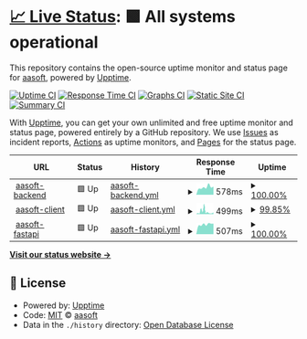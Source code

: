 # [📈 Live Status](https://upptime.aasoft.link): <!--live status--> **🟩 All systems operational**

This repository contains the open-source uptime monitor and status page for [aasoft](https://upptime.aasoft.link), powered by [Upptime](https://github.com/upptime/upptime).

[![Uptime CI](https://github.com/aasoft/check-aasoft/workflows/Uptime%20CI/badge.svg)](https://github.com/aasoft/check-aasoft/actions?query=workflow%3A%22Uptime+CI%22)
[![Response Time CI](https://github.com/aasoft/check-aasoft/workflows/Response%20Time%20CI/badge.svg)](https://github.com/aasoft/check-aasoft/actions?query=workflow%3A%22Response+Time+CI%22)
[![Graphs CI](https://github.com/aasoft/check-aasoft/workflows/Graphs%20CI/badge.svg)](https://github.com/aasoft/check-aasoft/actions?query=workflow%3A%22Graphs+CI%22)
[![Static Site CI](https://github.com/aasoft/check-aasoft/workflows/Static%20Site%20CI/badge.svg)](https://github.com/aasoft/check-aasoft/actions?query=workflow%3A%22Static+Site+CI%22)
[![Summary CI](https://github.com/aasoft/check-aasoft/workflows/Summary%20CI/badge.svg)](https://github.com/aasoft/check-aasoft/actions?query=workflow%3A%22Summary+CI%22)

With [Upptime](https://upptime.js.org), you can get your own unlimited and free uptime monitor and status page, powered entirely by a GitHub repository. We use [Issues](https://github.com/aasoft/check-aasoft/issues) as incident reports, [Actions](https://github.com/aasoft/check-aasoft/actions) as uptime monitors, and [Pages](https://upptime.aasoft.link) for the status page.

<!--start: status pages-->
<!-- This summary is generated by Upptime (https://github.com/upptime/upptime) -->
<!-- Do not edit this manually, your changes will be overwritten -->
<!-- prettier-ignore -->
| URL | Status | History | Response Time | Uptime |
| --- | ------ | ------- | ------------- | ------ |
| <img alt="" src="https://icons.duckduckgo.com/ip3/api.aasoft.link.ico" height="13"> [aasoft-backend](https://api.aasoft.link) | 🟩 Up | [aasoft-backend.yml](https://github.com/tnlvof/check-aasoft/commits/HEAD/history/aasoft-backend.yml) | <details><summary><img alt="Response time graph" src="./graphs/aasoft-backend/response-time-week.png" height="20"> 578ms</summary><br><a href="https://upptime.aasoft.link/history/aasoft-backend"><img alt="Response time 741" src="https://img.shields.io/endpoint?url=https%3A%2F%2Fraw.githubusercontent.com%2Ftnlvof%2Fcheck-aasoft%2FHEAD%2Fapi%2Faasoft-backend%2Fresponse-time.json"></a><br><a href="https://upptime.aasoft.link/history/aasoft-backend"><img alt="24-hour response time 629" src="https://img.shields.io/endpoint?url=https%3A%2F%2Fraw.githubusercontent.com%2Ftnlvof%2Fcheck-aasoft%2FHEAD%2Fapi%2Faasoft-backend%2Fresponse-time-day.json"></a><br><a href="https://upptime.aasoft.link/history/aasoft-backend"><img alt="7-day response time 578" src="https://img.shields.io/endpoint?url=https%3A%2F%2Fraw.githubusercontent.com%2Ftnlvof%2Fcheck-aasoft%2FHEAD%2Fapi%2Faasoft-backend%2Fresponse-time-week.json"></a><br><a href="https://upptime.aasoft.link/history/aasoft-backend"><img alt="30-day response time 597" src="https://img.shields.io/endpoint?url=https%3A%2F%2Fraw.githubusercontent.com%2Ftnlvof%2Fcheck-aasoft%2FHEAD%2Fapi%2Faasoft-backend%2Fresponse-time-month.json"></a><br><a href="https://upptime.aasoft.link/history/aasoft-backend"><img alt="1-year response time 741" src="https://img.shields.io/endpoint?url=https%3A%2F%2Fraw.githubusercontent.com%2Ftnlvof%2Fcheck-aasoft%2FHEAD%2Fapi%2Faasoft-backend%2Fresponse-time-year.json"></a></details> | <details><summary><a href="https://upptime.aasoft.link/history/aasoft-backend">100.00%</a></summary><a href="https://upptime.aasoft.link/history/aasoft-backend"><img alt="All-time uptime 99.87%" src="https://img.shields.io/endpoint?url=https%3A%2F%2Fraw.githubusercontent.com%2Ftnlvof%2Fcheck-aasoft%2FHEAD%2Fapi%2Faasoft-backend%2Fuptime.json"></a><br><a href="https://upptime.aasoft.link/history/aasoft-backend"><img alt="24-hour uptime 100.00%" src="https://img.shields.io/endpoint?url=https%3A%2F%2Fraw.githubusercontent.com%2Ftnlvof%2Fcheck-aasoft%2FHEAD%2Fapi%2Faasoft-backend%2Fuptime-day.json"></a><br><a href="https://upptime.aasoft.link/history/aasoft-backend"><img alt="7-day uptime 100.00%" src="https://img.shields.io/endpoint?url=https%3A%2F%2Fraw.githubusercontent.com%2Ftnlvof%2Fcheck-aasoft%2FHEAD%2Fapi%2Faasoft-backend%2Fuptime-week.json"></a><br><a href="https://upptime.aasoft.link/history/aasoft-backend"><img alt="30-day uptime 100.00%" src="https://img.shields.io/endpoint?url=https%3A%2F%2Fraw.githubusercontent.com%2Ftnlvof%2Fcheck-aasoft%2FHEAD%2Fapi%2Faasoft-backend%2Fuptime-month.json"></a><br><a href="https://upptime.aasoft.link/history/aasoft-backend"><img alt="1-year uptime 99.87%" src="https://img.shields.io/endpoint?url=https%3A%2F%2Fraw.githubusercontent.com%2Ftnlvof%2Fcheck-aasoft%2FHEAD%2Fapi%2Faasoft-backend%2Fuptime-year.json"></a></details>
| <img alt="" src="https://icons.duckduckgo.com/ip3/aasoft.link.ico" height="13"> [aasoft-client](https://aasoft.link) | 🟩 Up | [aasoft-client.yml](https://github.com/tnlvof/check-aasoft/commits/HEAD/history/aasoft-client.yml) | <details><summary><img alt="Response time graph" src="./graphs/aasoft-client/response-time-week.png" height="20"> 499ms</summary><br><a href="https://upptime.aasoft.link/history/aasoft-client"><img alt="Response time 198" src="https://img.shields.io/endpoint?url=https%3A%2F%2Fraw.githubusercontent.com%2Ftnlvof%2Fcheck-aasoft%2FHEAD%2Fapi%2Faasoft-client%2Fresponse-time.json"></a><br><a href="https://upptime.aasoft.link/history/aasoft-client"><img alt="24-hour response time 354" src="https://img.shields.io/endpoint?url=https%3A%2F%2Fraw.githubusercontent.com%2Ftnlvof%2Fcheck-aasoft%2FHEAD%2Fapi%2Faasoft-client%2Fresponse-time-day.json"></a><br><a href="https://upptime.aasoft.link/history/aasoft-client"><img alt="7-day response time 499" src="https://img.shields.io/endpoint?url=https%3A%2F%2Fraw.githubusercontent.com%2Ftnlvof%2Fcheck-aasoft%2FHEAD%2Fapi%2Faasoft-client%2Fresponse-time-week.json"></a><br><a href="https://upptime.aasoft.link/history/aasoft-client"><img alt="30-day response time 366" src="https://img.shields.io/endpoint?url=https%3A%2F%2Fraw.githubusercontent.com%2Ftnlvof%2Fcheck-aasoft%2FHEAD%2Fapi%2Faasoft-client%2Fresponse-time-month.json"></a><br><a href="https://upptime.aasoft.link/history/aasoft-client"><img alt="1-year response time 198" src="https://img.shields.io/endpoint?url=https%3A%2F%2Fraw.githubusercontent.com%2Ftnlvof%2Fcheck-aasoft%2FHEAD%2Fapi%2Faasoft-client%2Fresponse-time-year.json"></a></details> | <details><summary><a href="https://upptime.aasoft.link/history/aasoft-client">99.85%</a></summary><a href="https://upptime.aasoft.link/history/aasoft-client"><img alt="All-time uptime 100.00%" src="https://img.shields.io/endpoint?url=https%3A%2F%2Fraw.githubusercontent.com%2Ftnlvof%2Fcheck-aasoft%2FHEAD%2Fapi%2Faasoft-client%2Fuptime.json"></a><br><a href="https://upptime.aasoft.link/history/aasoft-client"><img alt="24-hour uptime 100.00%" src="https://img.shields.io/endpoint?url=https%3A%2F%2Fraw.githubusercontent.com%2Ftnlvof%2Fcheck-aasoft%2FHEAD%2Fapi%2Faasoft-client%2Fuptime-day.json"></a><br><a href="https://upptime.aasoft.link/history/aasoft-client"><img alt="7-day uptime 99.85%" src="https://img.shields.io/endpoint?url=https%3A%2F%2Fraw.githubusercontent.com%2Ftnlvof%2Fcheck-aasoft%2FHEAD%2Fapi%2Faasoft-client%2Fuptime-week.json"></a><br><a href="https://upptime.aasoft.link/history/aasoft-client"><img alt="30-day uptime 99.97%" src="https://img.shields.io/endpoint?url=https%3A%2F%2Fraw.githubusercontent.com%2Ftnlvof%2Fcheck-aasoft%2FHEAD%2Fapi%2Faasoft-client%2Fuptime-month.json"></a><br><a href="https://upptime.aasoft.link/history/aasoft-client"><img alt="1-year uptime 100.00%" src="https://img.shields.io/endpoint?url=https%3A%2F%2Fraw.githubusercontent.com%2Ftnlvof%2Fcheck-aasoft%2FHEAD%2Fapi%2Faasoft-client%2Fuptime-year.json"></a></details>
| <img alt="" src="https://icons.duckduckgo.com/ip3/fastapi.aasoft.link.ico" height="13"> [aasoft-fastapi](https://fastapi.aasoft.link) | 🟩 Up | [aasoft-fastapi.yml](https://github.com/tnlvof/check-aasoft/commits/HEAD/history/aasoft-fastapi.yml) | <details><summary><img alt="Response time graph" src="./graphs/aasoft-fastapi/response-time-week.png" height="20"> 507ms</summary><br><a href="https://upptime.aasoft.link/history/aasoft-fastapi"><img alt="Response time 571" src="https://img.shields.io/endpoint?url=https%3A%2F%2Fraw.githubusercontent.com%2Ftnlvof%2Fcheck-aasoft%2FHEAD%2Fapi%2Faasoft-fastapi%2Fresponse-time.json"></a><br><a href="https://upptime.aasoft.link/history/aasoft-fastapi"><img alt="24-hour response time 545" src="https://img.shields.io/endpoint?url=https%3A%2F%2Fraw.githubusercontent.com%2Ftnlvof%2Fcheck-aasoft%2FHEAD%2Fapi%2Faasoft-fastapi%2Fresponse-time-day.json"></a><br><a href="https://upptime.aasoft.link/history/aasoft-fastapi"><img alt="7-day response time 507" src="https://img.shields.io/endpoint?url=https%3A%2F%2Fraw.githubusercontent.com%2Ftnlvof%2Fcheck-aasoft%2FHEAD%2Fapi%2Faasoft-fastapi%2Fresponse-time-week.json"></a><br><a href="https://upptime.aasoft.link/history/aasoft-fastapi"><img alt="30-day response time 559" src="https://img.shields.io/endpoint?url=https%3A%2F%2Fraw.githubusercontent.com%2Ftnlvof%2Fcheck-aasoft%2FHEAD%2Fapi%2Faasoft-fastapi%2Fresponse-time-month.json"></a><br><a href="https://upptime.aasoft.link/history/aasoft-fastapi"><img alt="1-year response time 571" src="https://img.shields.io/endpoint?url=https%3A%2F%2Fraw.githubusercontent.com%2Ftnlvof%2Fcheck-aasoft%2FHEAD%2Fapi%2Faasoft-fastapi%2Fresponse-time-year.json"></a></details> | <details><summary><a href="https://upptime.aasoft.link/history/aasoft-fastapi">100.00%</a></summary><a href="https://upptime.aasoft.link/history/aasoft-fastapi"><img alt="All-time uptime 99.86%" src="https://img.shields.io/endpoint?url=https%3A%2F%2Fraw.githubusercontent.com%2Ftnlvof%2Fcheck-aasoft%2FHEAD%2Fapi%2Faasoft-fastapi%2Fuptime.json"></a><br><a href="https://upptime.aasoft.link/history/aasoft-fastapi"><img alt="24-hour uptime 100.00%" src="https://img.shields.io/endpoint?url=https%3A%2F%2Fraw.githubusercontent.com%2Ftnlvof%2Fcheck-aasoft%2FHEAD%2Fapi%2Faasoft-fastapi%2Fuptime-day.json"></a><br><a href="https://upptime.aasoft.link/history/aasoft-fastapi"><img alt="7-day uptime 100.00%" src="https://img.shields.io/endpoint?url=https%3A%2F%2Fraw.githubusercontent.com%2Ftnlvof%2Fcheck-aasoft%2FHEAD%2Fapi%2Faasoft-fastapi%2Fuptime-week.json"></a><br><a href="https://upptime.aasoft.link/history/aasoft-fastapi"><img alt="30-day uptime 100.00%" src="https://img.shields.io/endpoint?url=https%3A%2F%2Fraw.githubusercontent.com%2Ftnlvof%2Fcheck-aasoft%2FHEAD%2Fapi%2Faasoft-fastapi%2Fuptime-month.json"></a><br><a href="https://upptime.aasoft.link/history/aasoft-fastapi"><img alt="1-year uptime 99.86%" src="https://img.shields.io/endpoint?url=https%3A%2F%2Fraw.githubusercontent.com%2Ftnlvof%2Fcheck-aasoft%2FHEAD%2Fapi%2Faasoft-fastapi%2Fuptime-year.json"></a></details>

<!--end: status pages-->

[**Visit our status website →**](https://upptime.aasoft.link)

## 📄 License

- Powered by: [Upptime](https://github.com/upptime/upptime)
- Code: [MIT](./LICENSE) © [aasoft](https://upptime.aasoft.link)
- Data in the `./history` directory: [Open Database License](https://opendatacommons.org/licenses/odbl/1-0/)
